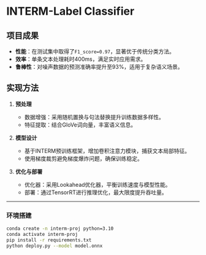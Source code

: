 # INTERM-Label Classifier  

## 项目成果  
- **性能**：在测试集中取得了`F1_score=0.97`，显著优于传统分类方法。  
- **效率**：单条文本处理耗时400ms，满足实时应用需求。  
- **鲁棒性**：对噪声数据的预测准确率提升至93%，适用于复杂语义场景。

## 实现方法  
1. **预处理**  
   - 数据增强：采用随机置换与句法替换提升训练数据多样性。  
   - 特征提取：结合GloVe词向量，丰富语义信息。  

2. **模型设计**  
   - 基于INTERM预训练框架，增加卷积注意力模块，捕获文本局部特征。  
   - 使用梯度裁剪避免梯度爆炸问题，确保训练稳定。  

3. **优化与部署**  
   - 优化器：采用Lookahead优化器，平衡训练速度与模型性能。  
   - 部署：通过TensorRT进行推理优化，最大限度提升吞吐量。  

---

### 环境搭建  
```bash  
conda create -n interm-proj python=3.10  
conda activate interm-proj  
pip install -r requirements.txt  
python deploy.py --model model.onnx  
